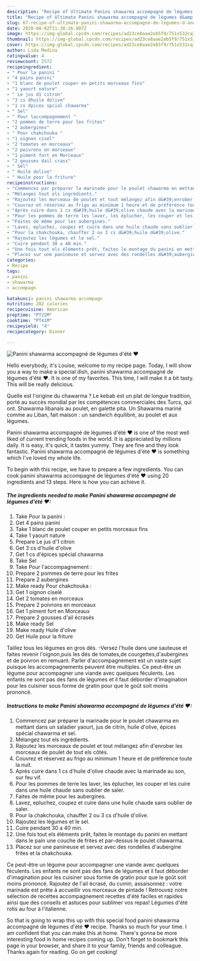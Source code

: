```yaml
---
description: "Recipe of Ultimate Panini shawarma accompagné de légumes d&amp;#39;été ❤"
title: "Recipe of Ultimate Panini shawarma accompagné de légumes d&amp;#39;été ❤"
slug: 67-recipe-of-ultimate-panini-shawarma-accompagne-de-legumes-d-and-39-ete
date: 2020-08-02T11:38:26.807Z
image: https://img-global.cpcdn.com/recipes/ad23ce8aae2eb5f9/751x532cq70/panini-shawarma-accompagne-de-legumes-dete-❤-photo-principale-de-la-recette.jpg
thumbnail: https://img-global.cpcdn.com/recipes/ad23ce8aae2eb5f9/751x532cq70/panini-shawarma-accompagne-de-legumes-dete-❤-photo-principale-de-la-recette.jpg
cover: https://img-global.cpcdn.com/recipes/ad23ce8aae2eb5f9/751x532cq70/panini-shawarma-accompagne-de-legumes-dete-❤-photo-principale-de-la-recette.jpg
author: Lida Medina
ratingvalue: 4
reviewcount: 2572
recipeingredient:
- " Pour la panini "
- "4 pains panini"
- "1 blanc de poulet couper en petits morceaux fins"
- "1 yaourt nature"
- " Le jus d1 citron"
- "3 cs dhuile dolive"
- "1 cs dpices spcial chawarma"
- " Sel"
- " Pour laccompagnement "
- "2 pommes de terre pour les frites"
- "2 aubergines"
- " Pour chakchouka "
- "1 oignon cisel"
- "2 tomates en morceaux"
- "2 poivrons en morceaux"
- "1 piment fort en Morceaux"
- "2 gousses dail crass"
- " Sel"
- " Huile dolive"
- " Huile pour la friture"
recipeinstructions:
- "Commencez par préparer la marinade pour le poulet chawarma en mettant dans un saladier yaourt, jus de citrin, huile d&#39;olive, épices spécial chawarma et sel."
- "Mélangez tout els ingrédients."
- "Rajoutez les morceaux de poulet et tout mélangez afin d&#39;enrober les morceaux de poulet de tout els côtés."
- "Couvrez et réservez au frigo au minimum 1 heure et de préférence toute la nuit."
- "Après cuire dans 1 cs d&#39;huile d&#39;olive chaude avec la marinade au son, sur feu vif."
- "Pour les pommes de terre les laver, les éplucher, les couper et les cuire dans une huile chaude sans oublier de saler."
- "Faites de même pour les aubergines."
- "Lavez, epluchez, coupez et cuire dans une huile chaude sans oublier de saler."
- "Pour la chakchouka, chauffer 2 ou 3 cs d&#39;huile d&#39;olive."
- "Rajoutez les légumes et le sel."
- "Cuire pendant 30 a 40 min."
- "Une fois tout els éléments prêt, faites le montage du panini en mettant dans le pain une couche de frites et par-dessus le poulet chawarma."
- "Placez sur une panineuse et servez avec des rondelles d&#39;aubergine frites et la chakchouka."
categories:
- Recipe
tags:
- panini
- shawarma
- accompagn

katakunci: panini shawarma accompagn 
nutrition: 282 calories
recipecuisine: American
preptime: "PT22M"
cooktime: "PT41M"
recipeyield: "4"
recipecategory: Dinner

---
```



![Panini shawarma accompagné de légumes d&#39;été ❤](https://img-global.cpcdn.com/recipes/ad23ce8aae2eb5f9/751x532cq70/panini-shawarma-accompagne-de-legumes-dete-❤-photo-principale-de-la-recette.jpg)

Hello everybody, it's Louise, welcome to my recipe page. Today, I will show you a way to make a special dish, panini shawarma accompagné de légumes d&#39;été ❤. It is one of my favorites. This time, I will make it a bit tasty. This will be really delicious.

Quelle est l&#39;origine du chawarma ? Le kebab est un plat de longue tradition, porté au succès mondial par les compétences commerciales des Turcs, qui ont. Shawarma libanais au poulet, en galette pita. Un Shawarma mariné comme au Liban, fait maison : un sandwich équilibré, au poulet et aux légumes.

Panini shawarma accompagné de légumes d&#39;été ❤ is one of the most well liked of current trending foods in the world. It is appreciated by millions daily. It is easy, it's quick, it tastes yummy. They are fine and they look fantastic. Panini shawarma accompagné de légumes d&#39;été ❤ is something which I've loved my whole life.


To begin with this recipe, we have to prepare a few ingredients. You can cook panini shawarma accompagné de légumes d&#39;été ❤ using 20 ingredients and 13 steps. Here is how you can achieve it.

<!--inarticleads1-->

##### The ingredients needed to make Panini shawarma accompagné de légumes d&#39;été ❤:

1. Take  Pour la panini :
1. Get 4 pains panini
1. Take 1 blanc de poulet couper en petits morceaux fins
1. Take 1 yaourt nature
1. Prepare  Le jus d&#39;1 citron
1. Get 3 cs d&#39;huile d&#39;olive
1. Get 1 cs d&#39;épices spécial chawarma
1. Take  Sel
1. Take  Pour l&#39;accompagnement :
1. Prepare 2 pommes de terre pour les frites
1. Prepare 2 aubergines
1. Make ready  Pour chakchouka :
1. Get 1 oignon ciselé
1. Get 2 tomates en morceaux
1. Prepare 2 poivrons en morceaux
1. Get 1 piment fort en Morceaux
1. Prepare 2 gousses d&#39;ail écrasés
1. Make ready  Sel
1. Make ready  Huile d&#39;olive
1. Get  Huile pour la friture


Taillez tous les légumes en gros dés. -Versez l&#39;huile dans une sauteuse et faites revenir l&#39;oignon,puis les dés de tomates,de courgettes,d&#39;aubergines et de poivron en remuant. Parler d&#39;accompagnement est un vaste sujet puisque les accompagnements peuvent être multiples. Ce peut-être un légume pour accompagner une viande avec quelques féculents. Les enfants ne sont pas des fans de légumes et il faut déborder d&#39;imagination pour les cuisiner sous forme de gratin pour que le goût soit moins prononcé. 

<!--inarticleads2-->

##### Instructions to make Panini shawarma accompagné de légumes d&#39;été ❤:

1. Commencez par préparer la marinade pour le poulet chawarma en mettant dans un saladier yaourt, jus de citrin, huile d&#39;olive, épices spécial chawarma et sel.
1. Mélangez tout els ingrédients.
1. Rajoutez les morceaux de poulet et tout mélangez afin d&#39;enrober les morceaux de poulet de tout els côtés.
1. Couvrez et réservez au frigo au minimum 1 heure et de préférence toute la nuit.
1. Après cuire dans 1 cs d&#39;huile d&#39;olive chaude avec la marinade au son, sur feu vif.
1. Pour les pommes de terre les laver, les éplucher, les couper et les cuire dans une huile chaude sans oublier de saler.
1. Faites de même pour les aubergines.
1. Lavez, epluchez, coupez et cuire dans une huile chaude sans oublier de saler.
1. Pour la chakchouka, chauffer 2 ou 3 cs d&#39;huile d&#39;olive.
1. Rajoutez les légumes et le sel.
1. Cuire pendant 30 a 40 min.
1. Une fois tout els éléments prêt, faites le montage du panini en mettant dans le pain une couche de frites et par-dessus le poulet chawarma.
1. Placez sur une panineuse et servez avec des rondelles d&#39;aubergine frites et la chakchouka.


Ce peut-être un légume pour accompagner une viande avec quelques féculents. Les enfants ne sont pas des fans de légumes et il faut déborder d&#39;imagination pour les cuisiner sous forme de gratin pour que le goût soit moins prononcé. Rajoutez de l&#39;ail écrasé, du cumin, assaisonnez : votre marinade est prête à accueillir vos morceaux de pintade ! Retrouvez notre sélection de recettes accompagnement recettes d&#39;été faciles et rapides ainsi que des conseils et astuces pour sublimer vos repas! Légumes d&#39;été rotis au four à l&#39;italienne. 

So that is going to wrap this up with this special food panini shawarma accompagné de légumes d&#39;été ❤ recipe. Thanks so much for your time. I am confident that you can make this at home. There's gonna be more interesting food in home recipes coming up. Don't forget to bookmark this page in your browser, and share it to your family, friends and colleague. Thanks again for reading. Go on get cooking!
